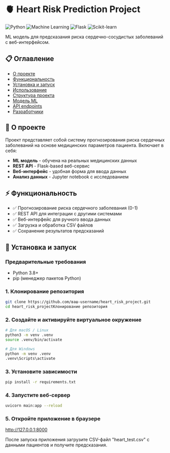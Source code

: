 # 🫀 Heart Risk Prediction Project

![Python](https://img.shields.io/badge/Python-3.8%2B-blue)
![Machine Learning](https://img.shields.io/badge/Machine-Learning-orange)
![Flask](https://img.shields.io/badge/Web-Framework-green)
![Scikit-learn](https://img.shields.io/badge/Scikit--learn-1.2%2B-yellow)

ML модель для предсказания риска сердечно-сосудистых заболеваний с веб-интерфейсом.

## 📋 Оглавление

- [О проекте](#о-проекте)
- [Функциональность](#функциональность)
- [Установка и запуск](#установка-и-запуск)
- [Использование](#использование)
- [Структура проекта](#структура-проекта)
- [Модель ML](#модель-ml)
- [API endpoints](#api-endpoints)
- [Разработчики](#разработчики)

## 🎯 О проекте

Проект представляет собой систему прогнозирования риска сердечных заболеваний на основе медицинских параметров пациента. Включает в себя:

- **ML модель** - обучена на реальных медицинских данных
- **REST API** - Flask-based веб-сервис
- **Веб-интерфейс** - удобная форма для ввода данных
- **Анализ данных** - Jupyter notebook с исследованием

## ⚡ Функциональность

- ✅ Прогнозирование риска сердечного заболевания (0-1)
- ✅ REST API для интеграции с другими системами
- ✅ Веб-интерфейс для ручного ввода данных
- ✅ Загрузка и обработка CSV файлов
- ✅ Сохранение результатов предсказаний

## 🚀 Установка и запуск

### Предварительные требования

- Python 3.8+
- pip (менеджер пакетов Python)

### 1. Клонирование репозитория
```bash
git clone https://github.com/ваш-username/heart_risk_project.git
cd heart_risk_projectКлонирование репозитория
```
### 2. Создайте и активируйте виртуальное окружение
```bash
# Для macOS / Linux
python3 -m venv .venv
source .venv/bin/activate

# Для Windows
python -m venv .venv
.venv\Scripts\activate
```
### 3. Установите зависимости
```bash
pip install -r requirements.txt
```
### 4. Запустите веб-сервер
```bash
uvicorn main:app --reload
```
### 5. Откройте приложение в браузере

http://127.0.0.1:8000

После запуска приложения загрузите CSV-файл "heart_test.csv" с данными пациентов и получите предсказания.

